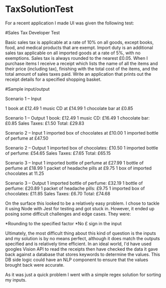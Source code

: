# TaxSolutionTest
 For a recent application I made UI was given the following test: 

#Sales Tax Developer Test

Basic sales tax is applicable at a rate of 10% on all goods, except books, food, and medical products
that are exempt. Import duty is an additional sales tax applicable on all imported goods at a rate of
5%, with no exemptions. Sales tax is always rounded to the nearest £0.05.
When I purchase items I receive a receipt which lists the name of all the items and their price
(including tax), finishing with the total cost of the items, and the total amount of sales taxes paid.
Write an application that prints out the receipt details for a specified shopping basket.

#Sample input/output

Scenario 1 – Input

1 book at £12.49
1 music CD at £14.99
1 chocolate bar at £0.85

Scenario 1 – Output
1 book: £12.49
1 music CD: £16.49
1 chocolate bar: £0.85
Sales Taxes: £1.50
Total: £29.83

Scenario 2 – Input
1 imported box of chocolates at £10.00
1 imported bottle of perfume at £47.50

Scenario 2 – Output
1 imported box of chocolates: £10.50
1 imported bottle of perfume: £54.65
Sales Taxes: £7.65
Total: £65.15

Scenario 3 – Input
1 imported bottle of perfume at £27.99
1 bottle of perfume at £18.99
1 packet of headache pills at £9.75
1 box of imported chocolates at 11.25

Scenario 3 – Output
1 imported bottle of perfume: £32.19
1 bottle of perfume: £20.89
1 packet of headache pills: £9.75
1 imported box of chocolates: £11.85
Sales Taxes: £6.70
Total: £74.68

On the surface this looked to be a relatively easy problem. I chose to tackle it using Node with Jest for testing and got stuck in. However, it ended up posing some difficult challenges and edge cases. 
 They were: 
 
*Rounding to the specified factor 
*No £ sign in the input

Ultimately, the most difficult thing about this kind of question is the inputs and my solution is by no means perfect, although it does match the outputs specified and is relatively time efficient.
In an ideal world, I'd have used googles Vision API to read the receipts then have checked the data it gave back against a database that stores keywords to determine the values. This DB side logic
could have an NLP component to ensure that the values brought back were accurate. 

As it was just a quick problem I went with a simple regex solution for sorting my inputs. 


